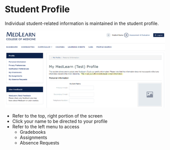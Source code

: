 # Student Profile
Individual student-related information is maintained in the student profile.

![Student Profile](./images/MedLearn/Profile_Student.png)

* Refer to the top, right portion of the screen
* Click your name to be directed to your profile
* Refer to the left menu to access
  * Gradebooks
  * Assignments
  * Absence Requests